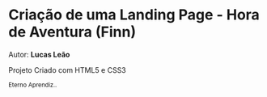 <h1>Criação de uma Landing Page - Hora de Aventura (Finn) </h1>
<p>Autor: <b>Lucas Leão</b> </p>
<p>Projeto Criado com HTML5 e CSS3</p>

<small>Eterno Aprendiz..</small>
